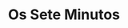 ---
ref: sol-030-0211
title: "Os Sete Minutos"
author_name: ["Paulo-Guilherme"]
publisher: ["Livraria Clássica Editora"]
year: "y1972"
origin: ["Portugal"]
formats: ["book, book-cover"]
disciplines: [graphic-design]
tags:
layout: artifact
status: ["scan"]
published: false
int_published: false
image_count:
date_added: 2023-06-16
batch:
---